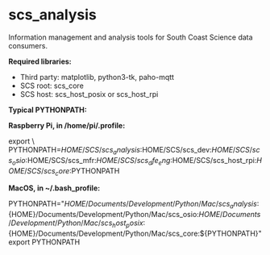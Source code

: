 # scs_analysis
Information management and analysis tools for South Coast Science data consumers.

**Required libraries:** 

* Third party: matplotlib, python3-tk, paho-mqtt
* SCS root: scs_core
* SCS host: scs_host_posix or scs_host_rpi


**Typical PYTHONPATH:**

**Raspberry Pi, in /home/pi/.profile:**

export \\
PYTHONPATH=$HOME/SCS/scs_analysis:$HOME/SCS/scs_dev:$HOME/SCS/scs_osio:$HOME/SCS/scs_mfr:$HOME/SCS/scs_dfe_eng:$HOME/SCS/scs_host_rpi:$HOME/SCS/scs_core:$PYTHONPATH


**MacOS, in ~/.bash_profile:**

PYTHONPATH="${HOME}/Documents/Development/Python/Mac/scs_analysis:${HOME}/Documents/Development/Python/Mac/scs_osio:${HOME}/Documents/Development/Python/Mac/scs_host_posix:${HOME}/Documents/Development/Python/Mac/scs_core:${PYTHONPATH}" \
export PYTHONPATH
